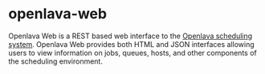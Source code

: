 openlava-web
============
Openlava Web is a REST based web interface to the <a href="http://www.openlava.org" title="Openlava">Openlava scheduling system</a>.  Openlava Web provides both HTML and JSON interfaces allowing users to view information on jobs, queues, hosts, and other components of the scheduling environment.
